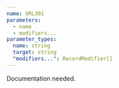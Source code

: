 ```yaml
---
name: URL301
parameters:
  - name
  - modifiers...
parameter_types:
  name: string
  target: string
  "modifiers...": RecordModifier[]
---
```


Documentation needed.
